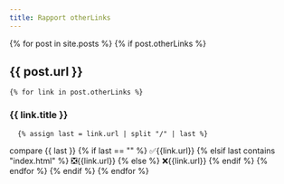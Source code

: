 ```yaml
---
title: Rapport otherLinks
---
```



{% for post in site.posts %}
  {% if post.otherLinks %}
## {{ post.url }}
    {% for link in post.otherLinks %}
### {{ link.title }}
      {% assign last = link.url | split "/" | last %}
compare {{ last }} 
      {% if last == "" %}
✅{{link.url}}
      {% elsif last contains "index.html" %}
❎{{link.url}}
      {% else %}
❌{{link.url}}
      {% endif %}
    {% endfor %}
  {% endif %}
{% endfor %}
